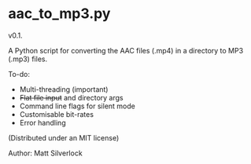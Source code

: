 aac_to_mp3.py
=============

v0.1.

A Python script for converting the AAC files (.mp4) in a directory to MP3 (.mp3) files. 

To-do:

- Multi-threading (important)
- ~~Flat file input~~ and directory args
- Command line flags for silent mode
- Customisable bit-rates
- Error handling

(Distributed under an MIT license)

Author: Matt Silverlock